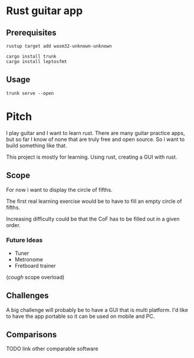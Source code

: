 # Rust guitar app


## Prerequisites

```
rustup target add wasm32-unknown-unknown

cargo install trunk
cargo install leptosfmt
```

## Usage

`trunk serve --open`


# Pitch

I play guitar and I want to learn rust. There are many guitar practice apps, but so far I know of none that are truly free and open source. So i want to build something like that.

This project is mostly for learning. Using rust, creating a GUI with rust.

## Scope

For now i want to display the circle of fifths. 

The first real learning exercise would be to have to fill an empty circle of fifths.

Increasing difficulty could be that the CoF has to be filled out in a given order.

### Future Ideas

- Tuner
- Metronome
- Fretboard trainer

(*cough* scope overload)

## Challenges

A big challenge will probably be to have a GUI that is multi platform. I'd like to have the app portable so it can be used on mobile and PC. 

## Comparisons

TODO link other comparable software


